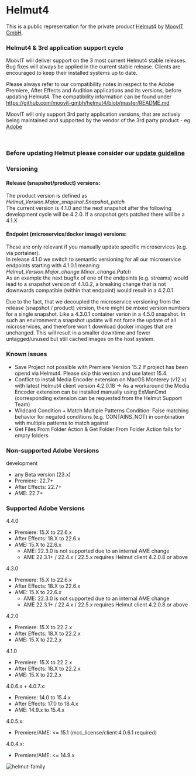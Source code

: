 # Helmut4
This is a public representation for the private product [Helmut4](https://www.helmut.de/) by [MoovIT GmbH](https://www.moovit.de).


### Helmut4 & 3rd application support cycle
MoovIT will deliver support on the 3 most current Helmut4 stable releases. Bug fixes will always be applied in the current stable release. Clients are encouraged to keep their installed systems up to date.

Please always refer to our compatibility notes in respect to the Adobe Premiere, After Effects and Audition applications and its versions, before updating Helmut4. The compatibility information can be found under https://github.com/moovit-gmbh/helmut4/blob/master/README.md

MoovIT will only support 3rd party application versions, that are actively being maintained and supported by the vendor of the 3rd party product - eg [Adobe](https://helpx.adobe.com/support/programs/cc-support-policy.html#cce)


<br />

### Before updating Helmut please consider our [update guideline](https://github.com/moovit-gmbh/helmut4/blob/master/INSTALLATION_GUIDE.md)

### Versioning
#### Release (snapshot/product) versions:
The product version is defined as <br> 
_Helmut_Version.Major_snapshot.Snapshot_patch_ <br>
The current version is 4.1.0 and the next snapshot after the following development cycle will be 4.2.0. If a snapshot gets patched there will be a 4.1.X

#### Endpoint (microservice/docker image) versions:
These are only relevant if you manually update specific microservices (e.g. via portainer). <br>
In release 4.1.0 we switch to semantic versioning for all our microservice endpoints starting with 4.1.0.1 meaning: <br>
_Helmut_Version.Major_change.Minor_change.Patch_ <br>
As an example the next bugfix of one of the endpoints (e.g. streams) would lead to a snapshot version of 4.1.0.2, a breaking change that is not downwards  compatible (within that endpoint) would result in a 4.2.0.1

Due to the fact, that we decoupled the microservice versioning from the release (snapshot / product) version, there might be mixed version numbers for a single snapshot. Like a 4.3.0.1 container verion in a 4.5.0 snapshot. In such an environment a snapshot update will not force the update of all microservices, and therefore won't download docker images that are unchanged. This will result in a smaller downtime and fewer untagged/unused but still cached images on the host system.

### Known issues
- Save Project not possible with Premiere Version 15.2 if project has been opend via Helmut4. Please skip this version and use latest 15.4.
- Conflict to install Media Encoder extension on MacOS Monterey (v12.x) with latest Helmut4 client version 4.2.0.18 -> As a workaround the Media Encoder extension can be installed manually using ExManCmd (corresponding extension can be requested from the Helmut Support Team)
- Wildcard Condition + Match Multiple Patterns Condition: False matching behavior for negated conditions (e.g. CONTAINS_NOT) in combination with multiple patterns to match against
- Get Files From Folder Action & Get Folder From Folder Action fails for empty folders

### Non-supported Adobe Versions
development
- any Beta version (23.x)
- Premiere: 22.7+
- After Effects: 22.7+
- AME: 22.7+


### Supported Adobe Versions

4.4.0
- Premiere: 15.X to 22.6.x
- After Effects: 18.X to 22.6.x
- AME: 15.X to 22.6.x
  - AME: 22.3.0 is not supported due to an internal AME change 
  - AME 22.3.1+ / 22.4.x / 22.5.x requires Helmut client 4.2.0.8 or above

4.3.0
- Premiere: 15.X to 22.6.x
- After Effects: 18.X to 22.6.x
- AME: 15.X to 22.6.x
  - AME: 22.3.0 is not supported due to an internal AME change
  - AME 22.3.1+ / 22.4.x / 22.5.x requires Helmut client 4.2.0.8 or above

4.2.0
- Premiere: 15.X to 22.2.x
- After Effects: 18.X to 22.2.x
- AME: 15.X to 22.2.x

4.1.0
- Premiere: 15.X to 22.2.x
- After Effects: 18.X to 22.2.x
- AME: 15.X to 22.2.x

4.0.6.x + 4.0.7.x:
- Premiere: 14.0 to 15.4.x
- After Effects: 17.0 to 18.4.x
- AME: 14.9.x to 15.4.x

4.0.5.x:
- Premiere/AME: <= 15.1 (mcc_license/client:4.0.6.1 required)

4.0.4.x:
- Premiere/AME: <= 14.9.x

![helmut-family](https://sev.moovit24.de/uploads/TW9vdklUIEdtYkg/OxHA6b6M3JAoqhup7HTVSUgew9Tt0DP66E8JJZSFe0v8xxDoRfxYuOzzl9g5jR3ElGWTcsuu6NQ1xjS3VlpOdRNDco5vmnP1vVbW/Helmut-4-Family-Logo-2.png)

